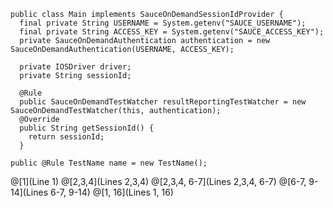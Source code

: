 
```
public class Main implements SauceOnDemandSessionIdProvider {
  final private String USERNAME = System.getenv("SAUCE_USERNAME");
  final private String ACCESS_KEY = System.getenv("SAUCE_ACCESS_KEY");
  private SauceOnDemandAuthentication authentication = new SauceOnDemandAuthentication(USERNAME, ACCESS_KEY);

  private IOSDriver driver;
  private String sessionId;

  @Rule
  public SauceOnDemandTestWatcher resultReportingTestWatcher = new SauceOnDemandTestWatcher(this, authentication);
  @Override
  public String getSessionId() {
    return sessionId;
  }

public @Rule TestName name = new TestName();
```

@[1](Line 1)
@[2,3,4](Lines 2,3,4)
@[2,3,4, 6-7](Lines 2,3,4, 6-7)
@[6-7, 9-14](Lines 6-7, 9-14)
@[1, 16](Lines 1, 16)
